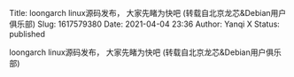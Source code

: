 Title: loongarch linux源码发布， 大家先睹为快吧 (转载自北京龙芯&Debian用户俱乐部)
Slug: 1617579380
Date: 2021-04-04 23:36
Author: Yanqi X
Status: published

loongarch linux源码发布， 大家先睹为快吧 (转载自北京龙芯&Debian用户俱乐部)
